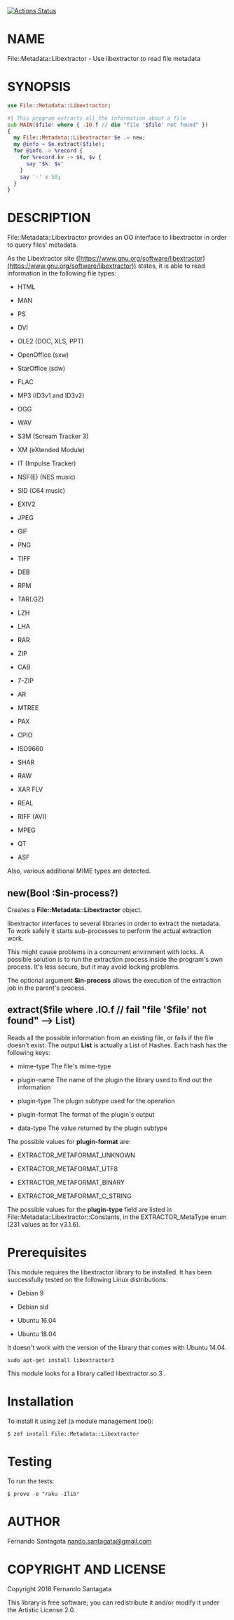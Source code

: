 [![Actions Status](https://github.com/frithnanth/perl6-File-Metadata-Libextractor/workflows/test/badge.svg)](https://github.com/frithnanth/perl6-File-Metadata-Libextractor/actions)

NAME
====

File::Metadata::Libextractor - Use libextractor to read file metadata

SYNOPSIS
========

```raku
use File::Metadata::Libextractor;

#| This program extracts all the information about a file
sub MAIN($file! where { .IO.f // die "file '$file' not found" })
{
  my File::Metadata::Libextractor $e .= new;
  my @info = $e.extract($file);
  for @info -> %record {
    for %record.kv -> $k, $v {
      say "$k: $v"
    }
    say '-' x 50;
  }
}
```

DESCRIPTION
===========

File::Metadata::Libextractor provides an OO interface to libextractor in order to query files' metadata.

As the Libextractor site ([https://www.gnu.org/software/libextractor](https://www.gnu.org/software/libextractor)) states, it is able to read information in the following file types:

  * HTML

  * MAN

  * PS

  * DVI

  * OLE2 (DOC, XLS, PPT)

  * OpenOffice (sxw)

  * StarOffice (sdw)

  * FLAC

  * MP3 (ID3v1 and ID3v2)

  * OGG

  * WAV

  * S3M (Scream Tracker 3)

  * XM (eXtended Module)

  * IT (Impulse Tracker)

  * NSF(E) (NES music)

  * SID (C64 music)

  * EXIV2

  * JPEG

  * GIF

  * PNG

  * TIFF

  * DEB

  * RPM

  * TAR(.GZ)

  * LZH

  * LHA

  * RAR

  * ZIP

  * CAB

  * 7-ZIP

  * AR

  * MTREE

  * PAX

  * CPIO

  * ISO9660

  * SHAR

  * RAW

  * XAR FLV

  * REAL

  * RIFF (AVI)

  * MPEG

  * QT

  * ASF

Also, various additional MIME types are detected.

new(Bool :$in-process?)
-----------------------

Creates a **File::Metadata::Libextractor** object.

libextractor interfaces to several libraries in order to extract the metadata. To work safely it starts sub-processes to perform the actual extraction work.

This might cause problems in a concurrent envirnment with locks. A possible solution is to run the extraction process inside the program's own process. It's less secure, but it may avoid locking problems.

The optional argument **$in-process** allows the execution of the extraction job in the parent's process.

extract($file where .IO.f // fail "file '$file' not found" --> List)
--------------------------------------------------------------------

Reads all the possible information from an existing file, or fails if the file doesn't exist. The output **List** is actually a List of Hashes. Each hash has the following keys:

  * mime-type The file's mime-type

  * plugin-name The name of the plugin the library used to find out the information

  * plugin-type The plugin subtype used for the operation

  * plugin-format The format of the plugin's output

  * data-type The value returned by the plugin subtype

The possible values for **plugin-format** are:

  * EXTRACTOR_METAFORMAT_UNKNOWN

  * EXTRACTOR_METAFORMAT_UTF8

  * EXTRACTOR_METAFORMAT_BINARY

  * EXTRACTOR_METAFORMAT_C_STRING

The possible values for the **plugin-type** field are listed in File::Metadata::Libextractor::Constants, in the EXTRACTOR_MetaType enum (231 values as for v3.1.6).

Prerequisites
=============

This module requires the libextractor library to be installed. It has been successfully tested on the following Linux distributions:

  * Debian 9

  * Debian sid

  * Ubuntu 16.04

  * Ubuntu 18.04

It doesn't work with the version of the library that comes with Ubuntu 14.04.

    sudo apt-get install libextractor3

This module looks for a library called libextractor.so.3 .

Installation
============

To install it using zef (a module management tool):

    $ zef install File::Metadata::Libextractor

Testing
=======

To run the tests:

    $ prove -e "raku -Ilib"

AUTHOR
======

Fernando Santagata <nando.santagata@gmail.com>

COPYRIGHT AND LICENSE
=====================

Copyright 2018 Fernando Santagata

This library is free software; you can redistribute it and/or modify it under the Artistic License 2.0.

